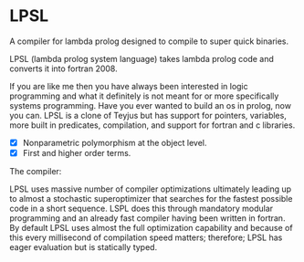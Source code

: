 # LPSL

A compiler for lambda prolog designed to compile to super quick binaries.


LPSL (lambda prolog system language) takes lambda prolog code and converts it into fortran 2008.

If you are like me then you have always been interested in logic programming and what it definitely is not meant for or more specifically systems programming. Have you ever wanted to build an os in prolog, now you can. LPSL is a clone of Teyjus but has support for pointers, variables, more built in predicates, compilation, and support for fortran and c libraries.


- [X] Nonparametric polymorphism at the object level.
- [X] First and higher order terms.

The compiler:

LPSL uses massive number of compiler optimizations ultimately leading up to almost a stochastic superoptimizer that searches for the fastest possible code
in a short sequence. LSPL does this through mandatory modular programming and an already fast compiler having been written in fortran. By default LPSL
uses almost the full optimization capability and because of this every millisecond of compilation speed matters; therefore; LPSL has eager evaluation but is
statically typed. 


